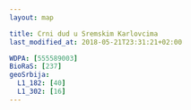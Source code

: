 ```yaml
---
layout: map

title: Crni dud u Sremskim Karlovcima
last_modified_at: 2018-05-21T23:31:21+02:00

WDPA: [555589003]
BioRaS: [237]
geoSrbija:
  L1_182: [40]
  L1_302: [16]
---
```

